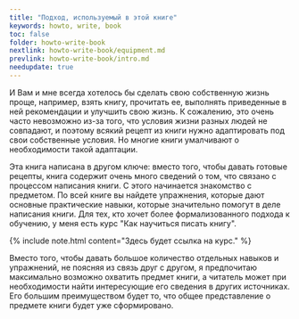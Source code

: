 ```yaml
---
title: "Подход, используемый в этой книге"
keywords: howto, write, book
toc: false
folder: howto-write-book
nextlink: howto-write-book/equipment.md
prevlink: howto-write-book/intro.md
needupdate: true
---
```


И Вам и мне всегда хотелось бы сделать свою собственную жизнь проще,
например, взять книгу, прочитать ее, выполнять приведенные в ней
рекомендации и улучшить свою жизнь.  К сожалению, это очень часто
невозможно из-за того, что условия жизни разных людей не совпадают, и
поэтому всякий рецепт из книги нужно адаптировать под свои собственные
условия.  Но многие книги умалчивают о необходимости такой адаптации.

Эта книга написана в другом ключе: вместо того, чтобы давать готовые
рецепты, книга содержит очень много сведений о том, что связано с
процессом написания книги.  С этого начинается знакомство с предметом.
По всей книге вы найдете упражнения, которые дают основные
практические навыки, которые значительно помогут в деле написания
книги.  Для тех, кто хочет более формализованного подхода к обучению,
у меня есть курс "Как научиться писать книгу".

{% include note.html content="Здесь будет ссылка на курс." %}

Вместо того, чтобы давать большое количество отдельных навыков и
упражнений, не поясняя из связь друг с другом, я предпочитаю
максимально возможно охватить предмет книги, а читатель может при
необходимости найти интересующие его сведения в других источниках.
Его большим преимуществом будет то, что общее представление о предмете
книги будет уже сформировано.
